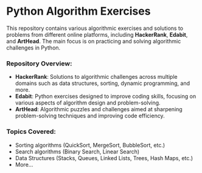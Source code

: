 # Python Algorithm Exercises

This repository contains various algorithmic exercises and solutions to problems from different online platforms, including **HackerRank**, **Edabit**, and **ArtHead**. The main focus is on practicing and solving algorithmic challenges in Python. 

### Repository Overview:
- **HackerRank**: Solutions to algorithmic challenges across multiple domains such as data structures, sorting, dynamic programming, and more.
- **Edabit**: Python exercises designed to improve coding skills, focusing on various aspects of algorithm design and problem-solving.
- **ArtHead**: Algorithmic puzzles and challenges aimed at sharpening problem-solving techniques and improving code efficiency.

### Topics Covered:
- Sorting algorithms (QuickSort, MergeSort, BubbleSort, etc.)
- Search algorithms (Binary Search, Linear Search)
- Data Structures (Stacks, Queues, Linked Lists, Trees, Hash Maps, etc.)
- More...



